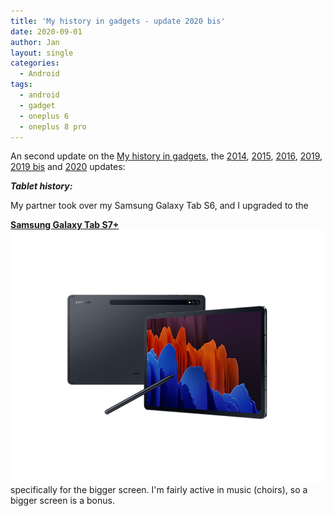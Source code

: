 ```yaml
---
title: 'My history in gadgets - update 2020 bis'
date: 2020-09-01
author: Jan
layout: single
categories:
  - Android
tags:
  - android
  - gadget
  - oneplus 6
  - oneplus 8 pro
---
```

An second update on the [My history in gadgets](/2012/01/04/my-history-in-gadgets), 
the [2014](/2014/05/12/my-history-in-gadgets-update-2014/),
 [2015](/2015/06/02/my-history-in-gadgets-update-2015), 
 [2016](/2016/07/15/my-history-in-gadgets-update-2016/),
 [2019](/2019/06/26/my-history-in-gadgets-update-2019/),
[2019 bis](/2019/12/31/my-history-in-gadgets-update-2019-bis/) and
[2020](/2019/12/31/my-history-in-gadgets-update-2020/) updates:

_**Tablet history:**_

My partner took over my Samsung Galaxy Tab S6, and I upgraded to the

**[Samsung Galaxy Tab S7+](https://www.gsmarena.com/samsung_galaxy_tab_s7+-10336.php)  
![](/assets/images/2020/09/galaxy-tab-s7plus.png)**   
specifically for the bigger screen. I'm fairly active in music (choirs), so a bigger screen is a bonus.

